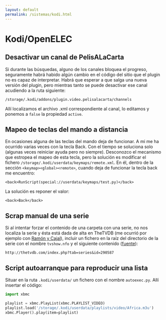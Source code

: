 ```yaml
---
layout: default
permalink: /sistemas/kodi.html
---
```


# Kodi/OpenELEC

## Desactivar un canal de PelisALaCarta
Si durante las búsquedas, alguno de los canales bloquea el progreso, seguramente habrá habido algún cambio en el código del sitio que el plugin no es capaz de interpretar. Habrá que esperar a que salga una nueva versión del plugin, pero mientras tanto se puede desactivar ese canal acudiendo a la ruta siguiente:

    /storage/.kodi/addons/plugin.video.pelisalacarta/channels

Allí localizamos el archivo .xml correspondiente al canal, lo editamos y ponemos a `false` la propiedad `active`.

## Mapeo de teclas del mando a distancia
En ocasiones alguna de las teclas del mando deja de funcionar. A mi me ha ocurrido varias veces con la tecla Back. Con el tiempo se soluciona solo (algunas veces reiniciar ayuda pero no siempre). Desconozco el mecanismo que estropea el mapeo de esta tecla, pero la solución es modificar el fichero `/storage/.kodi/userdata/keymaps/remote.xml`. En él, dentro de la sección `<keymap><global><remote>`, cuando deja de funcionar la tecla back me encuentro:

    <back>RunScript(special://userdata/keymaps/test.py)</back>

La solución es reponer el valor:

    <back>Back</back>

## Scrap manual de una serie
Si al intentar forzar el contenido de una carpeta con una serie, no nos localiza la serie y ésta está dada de alta en TheTVDB (me ocurrió por ejemplo con [Ramón y Cajal](http://thetvdb.com/?tab=series&id=290587&lid=16)), incluir un fichero en la raíz del directorio de la serie con el nombre `tvshow.nfo` y el siguiente contenido ([fuente](http://kodi.wiki/view/NFO_files/TV_shows#Video_.nfo_files_containing_a_URL)):

    http://thetvdb.com/index.php?tab=series&id=290587

## Script autoarranque para reproducir una lista

Situar en la ruta `.kodi/userdata/` un fichero con el nombre `autoexec.py`. Allí insertar el código:

```python
import xbmc

playlist = xbmc.PlayList(xbmc.PLAYLIST_VIDEO)
playlist.load('/storage/.kodi/userdata/playlists/video/Africa.m3u')
xbmc.Player().play(item=playlist)
```
